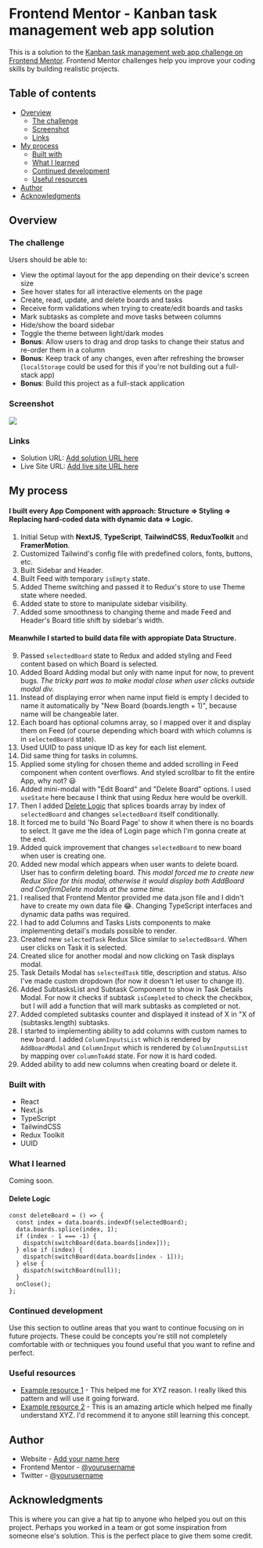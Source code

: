 # Frontend Mentor - Kanban task management web app solution

This is a solution to the [Kanban task management web app challenge on Frontend Mentor](https://www.frontendmentor.io/challenges/kanban-task-management-web-app-wgQLt-HlbB). Frontend Mentor challenges help you improve your coding skills by building realistic projects.

## Table of contents

- [Overview](#overview)
  - [The challenge](#the-challenge)
  - [Screenshot](#screenshot)
  - [Links](#links)
- [My process](#my-process)
  - [Built with](#built-with)
  - [What I learned](#what-i-learned)
  - [Continued development](#continued-development)
  - [Useful resources](#useful-resources)
- [Author](#author)
- [Acknowledgments](#acknowledgments)

## Overview

### The challenge

Users should be able to:

- View the optimal layout for the app depending on their device's screen size
- See hover states for all interactive elements on the page
- Create, read, update, and delete boards and tasks
- Receive form validations when trying to create/edit boards and tasks
- Mark subtasks as complete and move tasks between columns
- Hide/show the board sidebar
- Toggle the theme between light/dark modes
- **Bonus**: Allow users to drag and drop tasks to change their status and re-order them in a column
- **Bonus**: Keep track of any changes, even after refreshing the browser (`localStorage` could be used for this if you're not building out a full-stack app)
- **Bonus**: Build this project as a full-stack application

### Screenshot

![](./screenshot.jpg)

### Links

- Solution URL: [Add solution URL here](https://your-solution-url.com)
- Live Site URL: [Add live site URL here](https://your-live-site-url.com)

## My process

#### I built every App Component with approach: **Structure => Styling => Replacing hard-coded data with dynamic data => Logic**.

1. Initial Setup with **NextJS**, **TypeScript**, **TailwindCSS**, **ReduxToolkit** and **FramerMotion**.
2. Customized Tailwind's config file with predefined colors, fonts, buttons, etc.
3. Built Sidebar and Header.
4. Built Feed with temporary `isEmpty` state.
5. Added Theme switching and passed it to Redux's store to use Theme state where needed.
6. Added state to store to manipulate sidebar visibility.
7. Added some smoothness to changing theme and made Feed and Header's Board title shift by sidebar's width.

#### Meanwhile I started to build data file with appropiate Data Structure.

9. Passed `selectedBoard` state to Redux and added styling and Feed content based on which Board is selected.
10. Added Board Adding modal but only with name input for now, to prevent bugs. _The tricky part was to make modal close when user clicks outside modal div._
11. Instead of displaying error when name input field is empty I decided to name it automatically by "New Board (boards.length + 1)", because name will be changeable later.
12. Each board has optional columns array, so I mapped over it and display them on Feed (of course depending which board with which columns is in `selectedBoard` state).
13. Used UUID to pass unique ID as key for each list element.
14. Did same thing for tasks in columns.
15. Applied some styling for chosen theme and added scrolling in Feed component when content overflows. And styled scrollbar to fit the entire App, why not? 😃
16. Added mini-modal with "Edit Board" and "Delete Board" options. I used `useState` here because I think that using Redux here would be overkill.
17. Then I added [Delete Logic](#delete-logic) that splices boards array by index of `selectedBoard` and changes `selectedBoard` itself conditionally.
18. It forced me to build 'No Board Page' to show it when there is no boards to select. It gave me the idea of Login page which I'm gonna create at the end.
19. Added quick improvement that changes `selectedBoard` to new board when user is creating one.
20. Added new modal which appears when user wants to delete board. User has to confirm deleting board. _This modal forced me to create new Redux Slice for this modal, otherwise it would display both AddBoard and ConfirmDelete modals at the same time._
21. I realised that Frontend Mentor provided me data.json file and I didn't have to create my own data file 😂. Changing TypeScript interfaces and dynamic data paths was required.
22. I had to add Columns and Tasks Lists components to make implementing detail's modals possible to render.
23. Created new `selectedTask` Redux Slice similar to `selectedBoard`. When user clicks on Task it is selected.
24. Created slice for another modal and now clicking on Task displays modal.
25. Task Details Modal has `selectedTask` title, description and status. Also I've made custom dropdown (for now it doesn't let user to change it).
26. Added SubtasksList and Subtask Component to show in Task Details Modal. For now it checks if subtask `isCompleted` to check the checkbox, but I will add a function that will mark subtasks as completed or not.
27. Added completed subtasks counter and displayed it instead of X in "X of (subtasks.length) subtasks.
28. I started to implementing ability to add columns with custom names to new board. I added `ColumnInputsList` which is rendered by `AddBoardModal` and `ColumnInput` which is rendered by `ColumnInputsList` by mapping over `columnToAdd` state. For now it is hard coded.
29. Added ability to add new columns when creating board or delete it.

### Built with

- React
- Next.js
- TypeScript
- TailwindCSS
- Redux Toolkit
- UUID

### What I learned

Coming soon.

#### Delete Logic

```tsx
const deleteBoard = () => {
  const index = data.boards.indexOf(selectedBoard);
  data.boards.splice(index, 1);
  if (index - 1 === -1) {
    dispatch(switchBoard(data.boards[index]));
  } else if (index) {
    dispatch(switchBoard(data.boards[index - 1]));
  } else {
    dispatch(switchBoard(null));
  }
  onClose();
};
```

### Continued development

Use this section to outline areas that you want to continue focusing on in future projects. These could be concepts you're still not completely comfortable with or techniques you found useful that you want to refine and perfect.

### Useful resources

- [Example resource 1](https://www.example.com) - This helped me for XYZ reason. I really liked this pattern and will use it going forward.
- [Example resource 2](https://www.example.com) - This is an amazing article which helped me finally understand XYZ. I'd recommend it to anyone still learning this concept.

## Author

- Website - [Add your name here](https://www.your-site.com)
- Frontend Mentor - [@yourusername](https://www.frontendmentor.io/profile/yourusername)
- Twitter - [@yourusername](https://www.twitter.com/yourusername)

## Acknowledgments

This is where you can give a hat tip to anyone who helped you out on this project. Perhaps you worked in a team or got some inspiration from someone else's solution. This is the perfect place to give them some credit.
